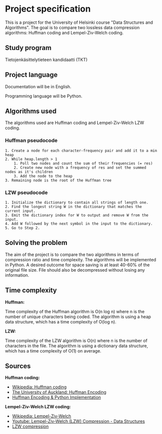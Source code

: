 # Project specification

This is a project for the University of Helsinki course "Data Structures and Algorithms". The goal is to compare two lossless data compression algorithms: Huffman coding and Lempel-Ziv-Welch coding.

## Study program

Tietojenkäsittelytieteen kandidaatti (TKT)

## Project language

Documentation will be in English.

Programming language will be Python.

## Algorithms used

The algorithms used are Huffman coding and Lempel-Ziv-Welch LZW coding.

### Huffman pseudocode

```
1. Create a node for each character-frequency pair and add it to a min heap
2. While heap.length > 1
    1. Poll two nodes and count the sum of their frequencies (= res)
    2. Create new node with a frequency of res and set the summed nodes as it's children
    3. Add the node to the heap
3. Remaining node is the root of the Huffman tree
```

### LZW pseudocode

```
1. Initialize the dictionary to contain all strings of length one.
2. Find the longest string W in the dictionary that matches the current input.
3. Emit the dictionary index for W to output and remove W from the input.
4. Add W followed by the next symbol in the input to the dictionary.
5. Go to Step 2.
```

## Solving the problem

The aim of the project is to compare the two algorithms in terms of compression ratio and time complexity. The algorithms will be implemented in Python. A desired outcome for space saving is at least 40-60% of the original file size. File should also be decompressed without losing any information.

## Time complexity

**Huffman:**

Time complexity of the Huffman algorithm is O(n log n) where n is the number of unique characters being coded. The algorithm is using a heap data structure, which has a time complexity of O(log n).

**LZW:**

Time complexity of the LZW algorithm is O(n) where n is the number of characters in the file. The algorithm is using a dictionary data structure, which has a time complexity of O(1) on average.

## Sources

**Huffman coding:**

- [Wikipedia: Huffman coding](https://en.wikipedia.org/wiki/Huffman_coding)
- [The University of Auckland: Huffman Encoding](https://www.cs.auckland.ac.nz/software/AlgAnim/huffman.html)
- [Huffman Encoding & Python Implementation](https://towardsdatascience.com/huffman-encoding-python-implementation-8448c3654328)

**Lempel-Ziv-Welch LZW coding:**

- [Wikipedia: Lempel-Ziv-Welch](https://en.wikipedia.org/wiki/Lempel%E2%80%93Ziv%E2%80%93Welch)
- [Youtube: Lempel-Ziv-Welch (LZW) Compression - Data Structures](https://www.youtube.com/watch?v=IskLTLrQYag)
- [LZW compression](https://rosettacode.org/wiki/LZW_compression#Python)
